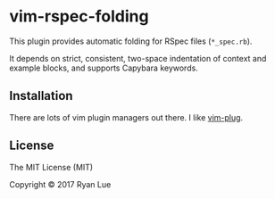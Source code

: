 vim-rspec-folding
=================

This plugin provides automatic folding for RSpec files (`*_spec.rb`).

It depends on strict, consistent, two-space indentation of context and example blocks, and supports Capybara keywords.

Installation
------------

There are lots of vim plugin managers out there. I like [vim-plug](https://github.com/junegunn/vim-plug).

License
-------

The MIT License (MIT)

Copyright © 2017 Ryan Lue
